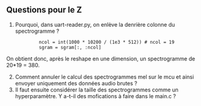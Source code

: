 ## Questions pour le Z

1. Pourquoi, dans uart-reader.py, on enlève la denrière colonne du spectrogramme ?
```
            ncol = int(1000 * 10200 / (1e3 * 512)) # ncol = 19
            sgram = sgram[:, :ncol]
```

On obtient donc, après le reshape en une dimension, un spectrogramme de 20*19 = 380.

2. Comment annuler le calcul des spectrogrammes mel sur le mcu et ainsi envoyer uniquement des données audio brutes ?
3. Il faut ensuite considérer la taille des spectrogrammes comme un hyperparamètre. Y a-t-il des mofications à faire dans le main.c ?